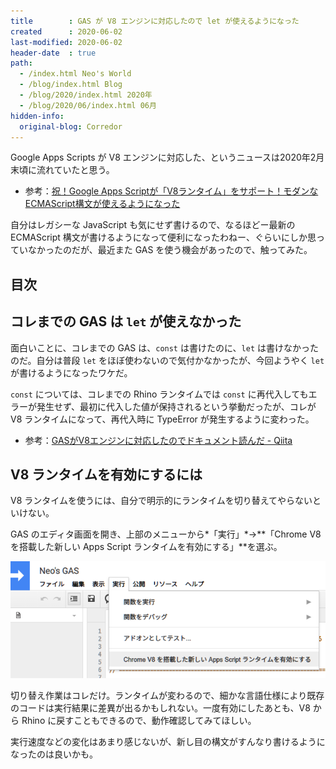 ```yaml
---
title        : GAS が V8 エンジンに対応したので let が使えるようになった
created      : 2020-06-02
last-modified: 2020-06-02
header-date  : true
path:
  - /index.html Neo's World
  - /blog/index.html Blog
  - /blog/2020/index.html 2020年
  - /blog/2020/06/index.html 06月
hidden-info:
  original-blog: Corredor
---
```


Google Apps Scripts が V8 エンジンに対応した、というニュースは2020年2月末頃に流れていたと思う。

- 参考：[祝！Google Apps Scriptが「V8ランタイム」をサポート！モダンなECMAScript構文が使えるようになった](https://tonari-it.com/gas-v8-runtime/)

自分はレガシーな JavaScript も気にせず書けるので、なるほどー最新の ECMAScript 構文が書けるようになって便利になったわねー、ぐらいにしか思っていなかったのだが、最近また GAS を使う機会があったので、触ってみた。

## 目次

## コレまでの GAS は `let` が使えなかった

面白いことに、コレまでの GAS は、`const` は書けたのに、`let` は書けなかったのだ。自分は普段 `let` をほぼ使わないので気付かなかったが、今回ようやく `let` が書けるようになったワケだ。

`const` については、コレまでの Rhino ランタイムでは `const` に再代入してもエラーが発生せず、最初に代入した値が保持されるという挙動だったが、コレが V8 ランタイムになって、再代入時に TypeError が発生するように変わった。

- 参考：[GASがV8エンジンに対応したのでドキュメント読んだ - Qiita](https://qiita.com/UtaMori/items/ce83672cecca20964899)

## V8 ランタイムを有効にするには

V8 ランタイムを使うには、自分で明示的にランタイムを切り替えてやらないといけない。

GAS のエディタ画面を開き、上部のメニューから*「実行」*→**「Chrome V8 を搭載した新しい Apps Script ランタイムを有効にする」**を選ぶ。

![ココで有効にする](02-01-01.png)

切り替え作業はコレだけ。ランタイムが変わるので、細かな言語仕様により既存のコードは実行結果に差異が出るかもしれない。一度有効にしたあとも、V8 から Rhino に戻すこともできるので、動作確認してみてほしい。

実行速度などの変化はあまり感じないが、新し目の構文がすんなり書けるようになったのは良いかも。
